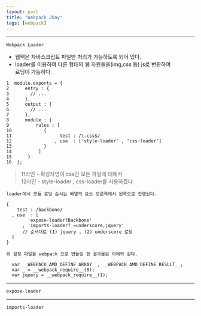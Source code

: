 ```yaml
---
layout: post
title: "Webpack 2Day"
tags: [webpack]
---
```


***

`
Webpack Loader
`
- 웹팩은 자바스크립트 파일만 처리가 가능하도록 되어 있다.
- loader를 이용하여 다른 형태의 웹 자원들을(img,css 등) js로 변환하여  
  로딩이 가능하다.

```
1  module.exports = {
2      entry : {
3        // ...
4      },
5      output : {
6        // ...
7      },
8      module : {
9          rules : [
10            {
11                  test : /\.css$/
12                , use  : ['style-loader' , 'css-loader']
13            }
14          ]
15      }
16  };
```

> 11라인 - 확장자명이 css인 모든 파일에 대해서  
> 12라인 - style-loader , css-loader를 사용하겠다

`
loader에서 모듈 로딩 순서는 배열의 요소 오른쪽에서 왼쪽으로 진행된다.
`

```
{
    test : /backbone/
  , use  : [
        'expose-loader?Backbone'
      , 'imports-loader?_=underscore,jquery'  
      // 순서대로 (1) jquery , (2) underscore 로딩
  ]
}
```

`
위 설정 파일을 webpack 으로 번들링 한 결과물은 아래와 같다.
`

```
  var __WEBPACK_AMD_DEFINE_ARRAY__, __WEBPACK_AMD_DEFINE_RESULT__;
  var _ = __webpack_require__(0);
  var jquery = __webpack_require__(1);
```

***

`
expose-loader
`

***

`
imports-loader
`
